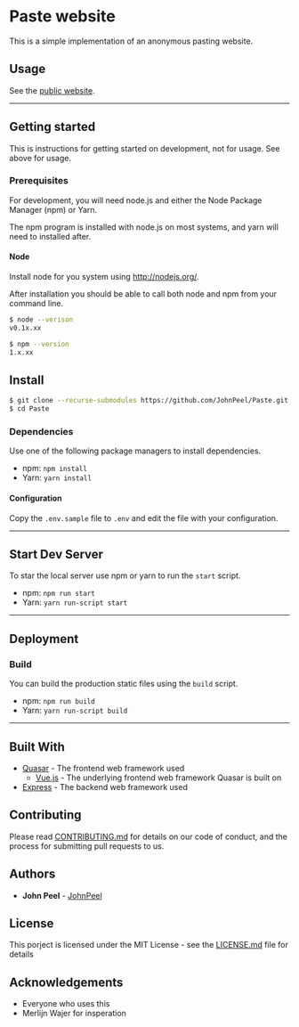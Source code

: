 # Paste website

This is a simple implementation of an anonymous pasting website.

## Usage

See the [public website](https://paste.dgby.org).

---

## Getting started

This is instructions for getting started on development, not for usage. See above for usage.

### Prerequisites

For development, you will need node.js and either the Node Package Manager (npm) or Yarn.

The npm program is installed with node.js on most systems, and yarn will need to installed after.

#### Node

Install node for you system using <http://nodejs.org/>.

After installation you should be able to call both node and npm from your command line.

```bash
$ node --verison
v0.1x.xx

$ npm --version
1.x.xx
```

## Install

```bash
$ git clone --recurse-submodules https://github.com/JohnPeel/Paste.git
$ cd Paste
```

### Dependencies

Use one of the following package managers to install dependencies.

- npm: `npm install`
- Yarn: `yarn install`

#### Configuration

Copy the `.env.sample` file to `.env` and edit the file with your configuration.

---

## Start Dev Server

To star the local server use npm or yarn to run the `start` script.

- npm: `npm run start`
- Yarn: `yarn run-script start`

---

## Deployment

### Build

You can build the production static files using the `build` script.

- npm: `npm run build`
- Yarn: `yarn run-script build`

---

## Built With

- [Quasar](https://quasar-framework.org/) - The frontend web framework used
  - [Vue.js](https://vuejs.org/) - The underlying frontend web framework Quasar is built on
- [Express](https://expressjs.com/) - The backend web framework used

## Contributing

Please read [CONTRIBUTING.md](CONTRIBUTING.md) for details on our code of conduct, and the process for submitting pull requests to us.

## Authors

- **John Peel** - [JohnPeel](https://github.com/JohnPeel)

## License

This porject is licensed under the MIT License - see the [LICENSE.md](LICENSE.md) file for details

## Acknowledgements

- Everyone who uses this
- Merlijn Wajer for insperation
